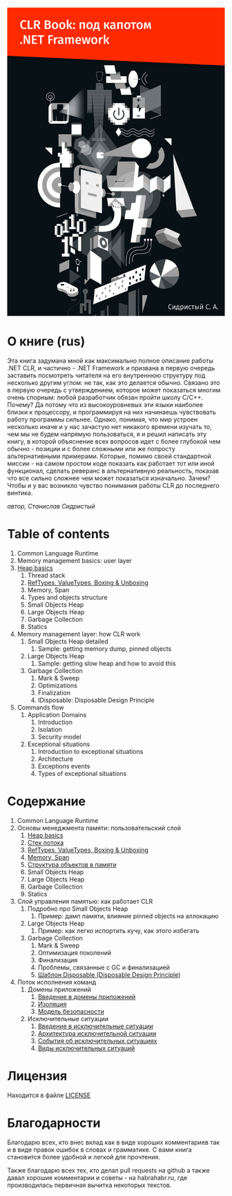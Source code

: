 ![CLR Book](./bin/BookCover.png)

# О книге (rus)

Эта книга задумана мной как максимально полное описание работы .NET CLR, и частично - .NET Framework и призвана в первую очередь заставить посмотреть читателя на его внутреннюю структуру под несколько другим углом: не так, как это делается обычно. Связано это в первую очередь с утверждением, которое может показаться многим очень спорным: любой разработчик обязан пройти школу C/C++. Почему? Да потому что из высокоуровневых эти языки наиболее близки к процессору, и программируя на них начинаешь чувствовать работу программы сильнее. Однако, понимая, что мир устроен несколько иначе и у нас зачастую нет никакого времени изучать то, чем мы не будем напрямую пользоваться, я и решил написать эту книгу, в которой объяснение всех вопросов идет с более глубокой чем обычно - позиции и с более сложными или же попросту альтернативными примерами. Которые, помимо своей стандартной миссии - на самом простом коде показать как работает тот или иной функционал, сделать реверанс в альтернативную реальность, показав что все сильно сложнее чем может показаться изначально. Зачем? Чтобы и у вас возникло чувство понимания работы CLR до последнего винтика.

*автор, Станислав Сидристый*

# Table of contents

  1. Common Language Runtime
  2. Memory management basics: user layer
 1. [Heap basics](./ru/MemoryManagementBasics.md)
      1. Thread stack
      2. [RefTypes, ValueTypes, Boxing & Unboxing](./en/ReferenceTypesVsValueTypes.md)
      3. Memory, Span
      4. Types and objects structure
      5. Small Objects Heap
      6. Large Objects Heap
      7. Garbage Collection
      8. Statics
  3. Memory management layer: how CLR work
      1. Small Objects Heap detailed
          1. Sample: getting memory dump, pinned objects
      2. Large Objects Heap
          1. Sample: getting slow heap and how to avoid this
      3. Garbage Collection
          1. Mark & Sweep
          2. Optimizations
          3. Finalization
          4. IDisposable: Disposable Design Principle
  4. Commands flow
      1. Application Domains
          1. Introduction
          2. Isolation
          3. Security model
      2. Exceptional situations
          1. Introduction to exceptional situations
          2. Architecture
          3. Exceptions events
          4. Types of exceptional situations

# Содержание

  1. Common Language Runtime
  2. Основы менеджмента памяти: пользовательский слой
      1. [Heap basics](./ru/MemoryManagementBasics.md)
      2. [Стек потока](./ru/ThreadStack.md)
      3. [RefTypes, ValueTypes, Boxing & Unboxing](./ru/ReferenceTypesVsValueTypes.md)
      4. [Memory, Span](./ru/MemorySpan.md)
      5. [Структура объектов в памяти](./ru/ObjectsStructure.md)
      6. Small Objects Heap
      7. Large Objects Heap
      8. Garbage Collection
      9. Statics
  3. Слой управления памятью: как работает CLR
      1. Подробно про Small Objects Heap
          1. Пример: дамп памяти, влияние pinned objects на аллокацию
      2. Large Objects Heap
          1. Пример: как легко испортить кучу, как этого избегать
      3. Garbage Collection
          1. Mark & Sweep
          2. Оптимизация поколений
          3. Финализация
          4. Проблемы, связанные с GC и финализацией
          5. [Шаблон Disposable (Disposable Design Principle)](./ru/Disposable.md)
  4. Поток исполнения команд
      1. Домены приложений
          1. [Введение в домены приложений](./ru/AppDomains/1-AppDomains-Intro.md)
          2. [Изоляция](./ru/AppDomains/2-AppDomains-Isolation.md)
          3. [Модель безопасности](./ru/AppDomains/3-AppDomains-Security.md)
      2. Исключительные ситуации
          1. [Введение в исключительные ситуации](./ru/ExceptionalFlow/1-Exceptions-Intro.md)
          2. [Архитектура исключительной ситуации](./ru/ExceptionalFlow/2-Exceptions-Architecture.md)
          3. [События об исключительных ситуациях](./ru/ExceptionalFlow/3-Exceptions-Events.md)
          4. [Виды исключительных ситуаций](./ru/ExceptionalFlow/4-Exceptions-Types.md)

# Лицензия

Находится в файле [LICENSE](LICENSE)

# Благодарности

Благодарю всех, кто внес вклад как в виде хороших комментариев так и в виде правок ошибок в словах и грамматике. С вами книга становится более удобной и легкой для прочтения.

Также благодарю всех тех, кто делал pull requests на github а также давал хорошие комментарии и советы - на habrahabr.ru, где производилась первичная вычитка некоторых текстов.
